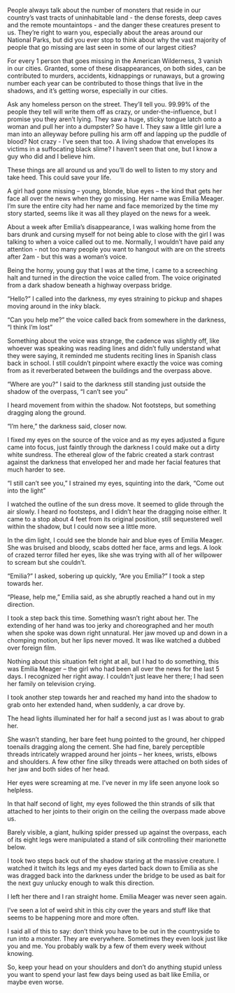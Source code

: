 People always talk about the number of monsters that reside in our country’s vast tracts of uninhabitable land - the dense forests, deep caves and the remote mountaintops - and the danger these creatures present to us. They’re right to warn you, especially about the areas around our National Parks, but did you ever stop to think about why the vast majority of people that go missing are last seen in some of our largest cities?   
  
For every 1 person that goes missing in the American Wilderness, 3 vanish in our cities. Granted, some of these disappearances, on both sides, can be contributed to murders, accidents, kidnappings or runaways, but a growing number each year can be contributed to those things that live in the shadows, and it’s getting worse, especially in our cities.   
  
Ask any homeless person on the street. They’ll tell you. 99.99% of the people they tell will write them off as crazy, or under-the-influence, but I promise you they aren’t lying. They saw a huge, sticky tongue latch onto a woman and pull her into a dumpster? So have I. They saw a little girl lure a man into an alleyway before pulling his arm off and lapping up the puddle of blood? Not crazy - I’ve seen that too. A living shadow that envelopes its victims in a suffocating black slime? I haven’t seen that one, but I know a guy who did and I believe him.   
  
These things are all around us and you’ll do well to listen to my story and take heed. This could save your life.   
  
A girl had gone missing – young, blonde, blue eyes – the kind that gets her face all over the news when they go missing. Her name was Emilia Meager. I’m sure the entire city had her name and face memorized by the time my story started, seems like it was all they played on the news for a week.   
  
About a week after Emilia’s disappearance, I was walking home from the bars drunk and cursing myself for not being able to close with the girl I was talking to when a voice called out to me. Normally, I wouldn’t have paid any attention - not too many people you want to hangout with are on the streets after 2am - but this was a woman’s voice.   
  
Being the horny, young guy that I was at the time, I came to a screeching halt and turned in the direction the voice called from. The voice originated from a dark shadow beneath a highway overpass bridge.  
  
“Hello?” I called into the darkness, my eyes straining to pickup and shapes moving around in the inky black.  
  
“Can you help me?” the voice called back from somewhere in the darkness, “I think I’m lost”  
  
Something about the voice was strange, the cadence was slightly off, like whoever was speaking was reading lines and didn’t fully understand what they were saying, it reminded me students reciting lines in Spanish class back in school. I still couldn’t pinpoint where exactly the voice was coming from as it reverberated between the buildings and the overpass above.  
  
“Where are you?” I said to the darkness still standing just outside the shadow of the overpass, “I can’t see you”   
  
I heard movement from within the shadow. Not footsteps, but something dragging along the ground.   
“I’m here,” the darkness said, closer now.   
  
I fixed my eyes on the source of the voice and as my eyes adjusted a figure came into focus, just faintly through the darkness I could make out a dirty white sundress. The ethereal glow of the fabric created a stark contrast against the darkness that enveloped her and made her facial features that much harder to see.   
  
“I still can’t see you,” I strained my eyes, squinting into the dark, “Come out into the light”  
  
I watched the outline of the sun dress move. It seemed to glide through the air slowly. I heard no footsteps, and I didn’t hear the dragging noise either. It came to a stop about 4 feet from its original position, still sequestered well within the shadow, but I could now see a little more.  
  
In the dim light, I could see the blonde hair and blue eyes of Emilia Meager. She was bruised and bloody, scabs dotted her face, arms and legs. A look of crazed terror filled her eyes, like she was trying with all of her willpower to scream but she couldn’t.   
  
“Emilia?” I asked, sobering up quickly, “Are you Emilia?” I took a step towards her.   
  
“Please, help me,” Emilia said, as she abruptly reached a hand out in my direction.   
  
I took a step back this time. Something wasn’t right about her. The extending of her hand was too jerky and choreographed and her mouth when she spoke was down right unnatural. Her jaw moved up and down in a chomping motion, but her lips never moved. It was like watched a dubbed over foreign film.   
  
Nothing about this situation felt right at all, but I had to do something, this was Emilia Meager – the girl who had been all over the news for the last 5 days. I recognized her right away. I couldn’t just leave her there; I had seen her family on television crying.   
  
I took another step towards her and reached my hand into the shadow to grab onto her extended hand, when suddenly, a car drove by.   
  
The head lights illuminated her for half a second just as I was about to grab her.   
  
She wasn’t standing, her bare feet hung pointed to the ground, her chipped toenails dragging along the cement. She had fine, barely perceptible threads intricately wrapped around her joints – her knees, wrists, elbows and shoulders. A few other fine silky threads were attached on both sides of her jaw and both sides of her head.   
  
Her eyes were screaming at me. I’ve never in my life seen anyone look so helpless.   
  
In that half second of light, my eyes followed the thin strands of silk that attached to her joints to their origin on the ceiling the overpass made above us.   
  
Barely visible, a giant, hulking spider pressed up against the overpass, each of its eight legs were manipulated a stand of silk controlling their marionette below.  
  
I took two steps back out of the shadow staring at the massive creature. I watched it twitch its legs and my eyes darted back down to Emilia as she was dragged back into the darkness under the bridge to be used as bait for the next guy unlucky enough to walk this direction.   
  
I left her there and I ran straight home. Emilia Meager was never seen again.    
  
I’ve seen a lot of weird shit in this city over the years and stuff like that seems to be happening more and more often.   
  
I said all of this to say: don’t think you have to be out in the countryside to run into a monster. They are everywhere. Sometimes they even look just like you and me. You probably walk by a few of them every week without knowing.   
  
So, keep your head on your shoulders and don’t do anything stupid unless you want to spend your last few days being used as bait like Emilia, or maybe even worse. 